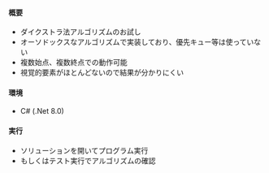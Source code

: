 #### 概要
* ダイクストラ法アルゴリズムのお試し
* オーソドックスなアルゴリズムで実装しており、優先キュー等は使っていない
* 複数始点、複数終点での動作可能
* 視覚的要素がほとんどないので結果が分かりにくい

#### 環境
* C# (.Net 8.0)

#### 実行
* ソリューションを開いてプログラム実行
* もしくはテスト実行でアルゴリズムの確認
